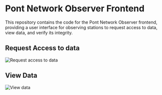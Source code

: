 # Pont Network Observer Frontend

This repository contains the code for the Pont Network Observer frontend, providing a user interface for observing stations to request access to data, view data, and verify its integrity.
<br/>

## Request Access to data
![Request access to data](https://i.imgur.com/hIdE9wi.png)

## View Data
![View data](https://i.imgur.com/ffowpAW.png)

